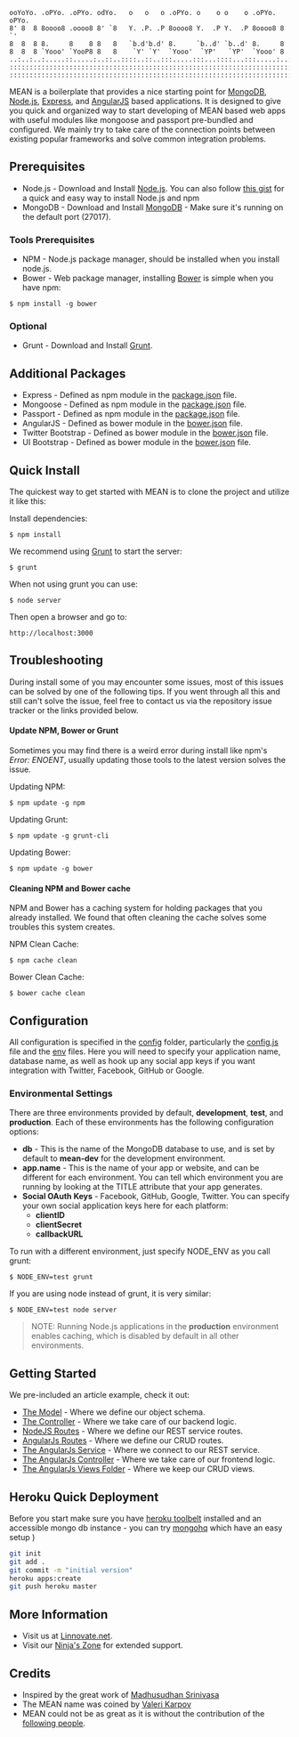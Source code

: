     ooYoYo. .oPYo. .oPYo. odYo.   o   o   o .oPYo. o    o o    o .oPYo. oPYo. 
    8' 8  8 8oooo8 .oooo8 8' `8   Y. .P. .P 8oooo8 Y.  .P Y.  .P 8oooo8 8  `' 
    8  8  8 8.     8    8 8   8   `b.d'b.d' 8.     `b..d' `b..d' 8.     8     
    8  8  8 `Yooo' `YooP8 8   8    `Y' `Y'  `Yooo'  `YP'   `YP'  `Yooo' 8     
    ..:..:..:.....::.....:..::..::::..::..:::.....:::...::::...:::.....:..::::
    ::::::::::::::::::::::::::::::::::::::::::::::::::::::::::::::::::::::::::
    ::::::::::::::::::::::::::::::::::::::::::::::::::::::::::::::::::::::::::
MEAN is a boilerplate that provides a nice starting point for [MongoDB](http://www.mongodb.org/), [Node.js](http://www.nodejs.org/), [Express](http://expressjs.com/), and [AngularJS](http://angularjs.org/) based applications. It is designed to give you quick and organized way to start developing of MEAN based web apps with useful modules like mongoose and passport pre-bundled and configured. We mainly try to take care of the connection points between existing popular frameworks and solve common integration problems.  

## Prerequisites
* Node.js - Download and Install [Node.js](http://www.nodejs.org/download/). You can also follow [this gist](https://gist.github.com/isaacs/579814) for a quick and easy way to install Node.js and npm
* MongoDB - Download and Install [MongoDB](http://www.mongodb.org/downloads) - Make sure it's running on the default port (27017).

### Tools Prerequisites
* NPM - Node.js package manager, should be installed when you install node.js.
* Bower - Web package manager, installing [Bower](http://bower.io/) is simple when you have npm:

```
$ npm install -g bower
```

### Optional
* Grunt - Download and Install [Grunt](http://gruntjs.com).

## Additional Packages
* Express - Defined as npm module in the [package.json](package.json) file.
* Mongoose - Defined as npm module in the [package.json](package.json) file.
* Passport - Defined as npm module in the [package.json](package.json) file.
* AngularJS - Defined as bower module in the [bower.json](bower.json) file.
* Twitter Bootstrap - Defined as bower module in the [bower.json](bower.json) file.
* UI Bootstrap - Defined as bower module in the [bower.json](bower.json) file.

## Quick Install
  The quickest way to get started with MEAN is to clone the project and utilize it like this:

  Install dependencies:

    $ npm install

  We recommend using [Grunt](https://github.com/gruntjs/grunt-cli) to start the server:

    $ grunt
    
  When not using grunt you can use:

    $ node server
    
  Then open a browser and go to:

    http://localhost:3000


## Troubleshooting
During install some of you may encounter some issues, most of this issues can be solved by one of the following tips.
If you went through all this and still can't solve the issue, feel free to contact us via the repository issue tracker or the links provided below.

#### Update NPM, Bower or Grunt
Sometimes you may find there is a weird error during install like npm's *Error: ENOENT*, usually updating those tools to the latest version solves the issue.

Updating NPM:
```
$ npm update -g npm
```

Updating Grunt:
```
$ npm update -g grunt-cli
```

Updating Bower:
```
$ npm update -g bower
```

#### Cleaning NPM and Bower cache
NPM and Bower has a caching system for holding packages that you already installed.
We found that often cleaning the cache solves some troubles this system creates.

NPM Clean Cache:
```
$ npm cache clean
```

Bower Clean Cache:
```
$ bower cache clean
```

 
## Configuration
All configuration is specified in the [config](config/) folder, particularly the [config.js](config/config.js) file and the [env](config/env/) files. Here you will need to specify your application name, database name, as well as hook up any social app keys if you want integration with Twitter, Facebook, GitHub or Google.

### Environmental Settings

There are three environments provided by default, __development__, __test__, and __production__. Each of these environments has the following configuration options:
* __db__ - This is the name of the MongoDB database to use, and is set by default to __mean-dev__ for the development environment.
* __app.name__ - This is the name of your app or website, and can be different for each environment. You can tell which environment you are running by looking at the TITLE attribute that your app generates.
* __Social OAuth Keys__ - Facebook, GitHub, Google, Twitter. You can specify your own social application keys here for each platform:
	* __clientID__
	* __clientSecret__
	* __callbackURL__

To run with a different environment, just specify NODE_ENV as you call grunt:

	$ NODE_ENV=test grunt

If you are using node instead of grunt, it is very similar:

	$ NODE_ENV=test node server

> NOTE: Running Node.js applications in the __production__ environment enables caching, which is disabled by default in all other environments.

## Getting Started
  We pre-included an article example, check it out:
  * [The Model](app/models/article.js) - Where we define our object schema.
  * [The Controller](app/controllers/articles.js) - Where we take care of our backend logic.
  * [NodeJS Routes](app/routes) - Where we define our REST service routes.
  * [AngularJs Routes](public/js/config.js) - Where we define our CRUD routes.
  * [The AngularJs Service](public/js/services/articles.js) - Where we connect to our REST service.
  * [The AngularJs Controller](public/js/controllers/articles.js) - Where we take care of  our frontend logic.
  * [The AngularJs Views Folder](public/views/articles) - Where we keep our CRUD views.

## Heroku Quick Deployment
Before you start make sure you have <a href="https://toolbelt.heroku.com/">heroku toolbelt</a> installed and an accessible mongo db instance - you can try <a href="http://www.mongohq.com/">mongohq</a> which have an easy setup )

```bash
git init
git add .
git commit -m "initial version"
heroku apps:create
git push heroku master
```

## More Information
  * Visit us at [Linnovate.net](http://www.linnovate.net/).
  * Visit our [Ninja's Zone](http://www.meanleanstartupmachine.com/) for extended support.

## Credits
* Inspired by the great work of [Madhusudhan Srinivasa](https://github.com/madhums/)
* The MEAN name was coined by [Valeri Karpov](http://blog.mongodb.org/post/49262866911/the-mean-stack-mongodb-expressjs-angularjs-and)
* MEAN could not be as great as it is without the contribution of the [following people](https://github.com/linnovate/mean/blob/master/AUTHORS). 
